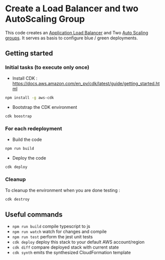 # Create a Load Balancer and two AutoScaling Group

This code creates an [Application Load Balancer](https://docs.aws.amazon.com/en_pv/elasticloadbalancing/latest/application/application-load-balancer-getting-started.html) and Two [Auto Scaling groups](https://docs.aws.amazon.com/en_pv/autoscaling/ec2/userguide/AutoScalingGroup.html).  It serves as basis to configure blue / green deployments.

## Getting started 

### Initial tasks (to execute only once) 

- Install CDK : https://docs.aws.amazon.com/en_pv/cdk/latest/guide/getting_started.html 
```bash
npm install -g aws-cdk
```

- Bootstrap the CDK environment
```bash
cdk boostrap
```

### For each redeployment 

- Build the code 
```bash
npm run build
```

- Deploy the code 
```bash
cdk deploy
```

### Cleanup

To cleanup the environment when you are done testing :
```bash
cdk destroy
```

## Useful commands

 * `npm run build`   compile typescript to js
 * `npm run watch`   watch for changes and compile
 * `npm run test`    perform the jest unit tests
 * `cdk deploy`      deploy this stack to your default AWS account/region
 * `cdk diff`        compare deployed stack with current state
 * `cdk synth`       emits the synthesized CloudFormation template
